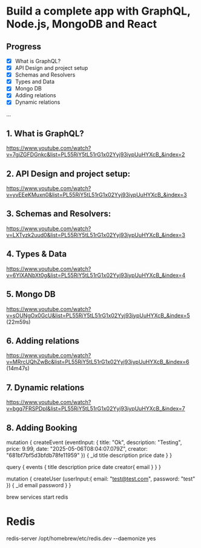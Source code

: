 # Build a complete app with GraphQL, Node.js, MongoDB and React

## Progress
- [x] What is GraphQL?
- [x] API Design and project setup
- [x] Schemas and Resolvers
- [x] Types and Data
- [x] Mongo DB
- [x] Adding relations
- [x] Dynamic relations

...

## 1. What is GraphQL?
https://www.youtube.com/watch?v=7giZGFDGnkc&list=PL55RiY5tL51rG1x02Yyj93iypUuHYXcB_&index=2

## 2. API Design and project setup:
https://www.youtube.com/watch?v=yvEEeKMuxn0&list=PL55RiY5tL51rG1x02Yyj93iypUuHYXcB_&index=3

## 3. Schemas and Resolvers:
https://www.youtube.com/watch?v=LXTyzk2uud0&list=PL55RiY5tL51rG1x02Yyj93iypUuHYXcB_&index=3

## 4. Types & Data
https://www.youtube.com/watch?v=6YlXANbXt0g&list=PL55RiY5tL51rG1x02Yyj93iypUuHYXcB_&index=4

## 5. Mongo DB
https://www.youtube.com/watch?v=sOUNgOx0GcU&list=PL55RiY5tL51rG1x02Yyj93iypUuHYXcB_&index=5 (22m59s)

## 6. Adding relations
https://www.youtube.com/watch?v=MRrcUQhZwBc&list=PL55RiY5tL51rG1x02Yyj93iypUuHYXcB_&index=6 (14m47s)

## 7. Dynamic relations
https://www.youtube.com/watch?v=bgq7FRSPDpI&list=PL55RiY5tL51rG1x02Yyj93iypUuHYXcB_&index=7

## 8. Adding Booking

mutation {
  createEvent (eventInput: {
    title: "Ok",
    description: "Testing",
    price: 9.99,
    date: "2025-05-06T08:04:07.079Z",
    creator: "681bf7bf5d3bfdb78fe11959"
  }) {
    _id
    title
    description
    price
    date
  }
}

query {
  events {
    title
    description
    price
    date
    creator{
      email
    }
  }
}

mutation {
  createUser (userInput:{
    email: "test@test.com",
    password: "test"
  }) {
    _id
    email
    password
  }
}

brew services start redis


# Redis
redis-server /opt/homebrew/etc/redis.dev --daemonize yes